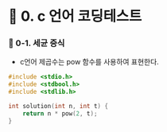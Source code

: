 # 📌 0. c 언어 코딩테스트
### 📌 0-1. 세균 증식
- c언어 제곱수는 pow 함수를 사용하여 표현한다.
```c
#include <stdio.h>
#include <stdbool.h>
#include <stdlib.h>

int solution(int n, int t) {
    return n * pow(2, t);
}
```